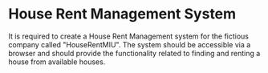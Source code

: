 # House Rent Management System
It is required to create a House Rent Management system for the fictious company called "HouseRentMIU".
The system should be accessible via a browser and should provide the functionality related to finding and renting a house from available houses.